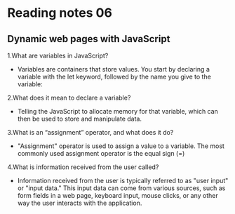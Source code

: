 # Reading notes 06

## Dynamic web pages with JavaScript

1.What are variables in JavaScript?

- Variables are containers that store values. You start by declaring a variable with the let keyword, followed by the name you give to the variable:

2.What does it mean to declare a variable?

- Telling the JavaScript  to allocate memory for that variable, which can then be used to store and manipulate data.

3.What is an “assignment” operator, and what does it do?

- "Assignment" operator is used to assign a value to a variable. The most commonly used assignment operator is the equal sign (=)

4.What is information received from the user called?

- Information received from the user is typically referred to as "user input" or "input data." This input data can come from various sources, such as form fields in a web page, keyboard input, mouse clicks, or any other way the user interacts with the application.
